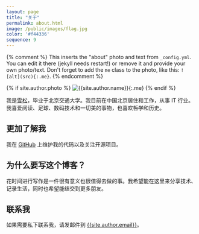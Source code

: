 ```yaml
---
layout: page
title: "关于"
permalink: about.html
image: /public/images/flag.jpg
color: '#f44336'
sequence: 9
---
```



{% comment %}
  This inserts the "about" photo and text from `_config.yml`.
  You can edit it there (jekyll needs restart!) or remove it and provide your own photo/text.
  Don't forget to add the `me` class to the photo, like this: `![alt](src){:.me}`.
{% endcomment %}

{% if site.author.photo %}
  ![{{site.author.name}}]({{site.author.photo}}){:.me}
{% endif %}


我是<u>雪松</u>，毕业于北京交通大学。我目前在中国北京居住和工作，从事 IT 行业。我喜爱阅读、足球、数码技术和一切美的事物，也喜欢<del>哲学</del>和历史。


## 更加了解我

我在 [GitHub](https://github.com/myanbin) 上维护我的代码以及关注开源项目。


## 为什么要写这个博客？

花时间进行写作是一件很有意义也很值得去做的事。我希望能在这里来分享技术、记录生活，同时也希望能结交到更多朋友。

## 联系我

如果需要私下联系我，请发邮件到 [{{site.author.email}}](mailto:{{site.author.email}})。
